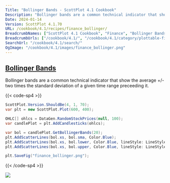 ```yaml
---
Title: "Bollinger Bands - ScottPlot 4.1 Cookbook"
Description: "Bollinger bands are a common technical indicator that show the average +/- two times the standard deviation of a given time range preceeding it."
Date: 2024-01-14
Version: ScottPlot 4.1.70
URL: /cookbook/4.1/recipes/finance_bollinger/
BreadcrumbNames: ["ScottPlot 4.1 Cookbook", "Finance", "Bollinger Bands"]
BreadcrumbUrls: ["/cookbook/4.1/", "/cookbook/4.1/category/plottable-finance", "/cookbook/4.1/recipes/finance_bollinger/"]
SearchUrl: "/cookbook/4.1/search/"
OgImage: "/cookbook/4.1/images/finance_bollinger.png"
---
```


<h2><a id='bollinger-bands' href='/cookbook/4.1/recipes/finance_bollinger/'>Bollinger Bands</a></h2>

Bollinger bands are a common technical indicator that show the average +/- two times the standard deviation of a given time range preceeding it.

{{< code-sp4 >}}

```cs
ScottPlot.Version.ShouldBe(4, 1, 70);
var plt = new ScottPlot.Plot(600, 400);

OHLC[] ohlcs = DataGen.RandomStockPrices(null, 100);
var candlePlot = plt.AddCandlesticks(ohlcs);

var bol = candlePlot.GetBollingerBands(20);
plt.AddScatterLines(bol.xs, bol.sma, Color.Blue);
plt.AddScatterLines(bol.xs, bol.lower, Color.Blue, lineStyle: LineStyle.Dash);
plt.AddScatterLines(bol.xs, bol.upper, Color.Blue, lineStyle: LineStyle.Dash);

plt.SaveFig("finance_bollinger.png");
```

{{< /code-sp4 >}}

<img src='../../images/finance_bollinger.png' class='d-block mx-auto my-5' />


